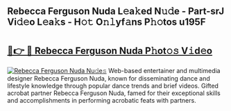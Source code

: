 ## Rebecca Ferguson Nuda L𝚎a𝚔ed N𝚞𝚍e - Part-srJ Vi𝚍𝚎o L𝚎a𝚔s - H𝚘𝚝 O𝚗𝚕yf𝚊ns P𝚑𝚘tos u195F

# <h2><a href="http://kf5r3a.oniu.top/?m=Rebecca+Ferguson+Nuda">🔗👉 🔴 Rebecca Ferguson Nuda P𝚑ot𝚘𝚜 V𝚒d𝚎o</a></h2>

[![Rebecca Ferguson Nuda Nu𝚍e𝚜](https://i.imgur.com/0qMVB7G.gif)](http://kf5r3a.oniu.top/?m=Rebecca+Ferguson+Nuda)
Web-based entertainer and multimedia designer Rebecca Ferguson Nuda, known for disseminating dance and lifestyle knowledge through popular dance trends and brief videos. Gifted acrobat partner Rebecca Ferguson Nuda, famed for their exceptional skills and accomplishments in performing acrobatic feats with partners.  
